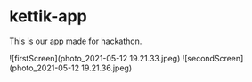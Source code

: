 # kettik-app
This is our app made for hackathon.

![firstScreen](photo_2021-05-12 19.21.33.jpeg)
![secondScreen](photo_2021-05-12 19.21.36.jpeg)
